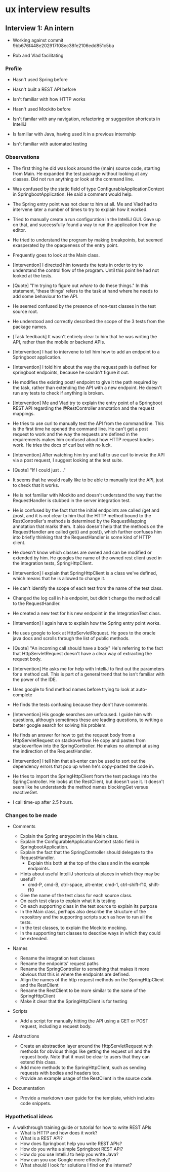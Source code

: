 # ux interview results

## Interview 1: An intern

- Working against commit 9bb676f448e202917f08ec38fe2106edd851c5ba

- Rob and Vlad facilitating

### Profile

- Hasn't used Spring before

- Hasn't built a REST API before

- Isn't familiar with how HTTP works

- Hasn't used Mockito before

- Isn't familar with any navigation, refactoring or suggestion shortcuts in IntelliJ

- Is familiar with Java, having used it in a previous internship

- Isn't familiar with automated testing

### Observations

- The first thing he did was look around the (main) source code, starting from Main. He expanded
  the test package without looking at any classes. Did not run anything or look at the command
  line.

- Was confused by the static field of type ConfigurableApplicationContext in SpringbootApplication.
  He said a comment would help.

- The Spring entry point was not clear to him at all. Me and Vlad had to intervene later a number of
  times to try to explain how it worked.

- Tried to manually create a run configuration in the IntelliJ GUI. Gave up on that, and successfully
  found a way to run the application from the editor.

- He tried to understand the program by making breakpoints, but seemed exasperated by the opaqueness
  of the entry point.
  
- Frequently goes to look at the Main class.

- [Intervention] I directed him towards the tests in order to try to understand the control flow of
  the program. Until this point he had not looked at the tests.
  
- [Quote] "I'm trying to figure out _where_ to do these things." In this statement, 'these things' refers
  to the task at hand where he needs to add some behaviour to the API.

- He seemed confused by the presence of non-test classes in the test source root.

- He understood and correctly described the scope of the 3 tests from the package names.

- [Task feedback] It wasn't entirely clear to him that he was writing the API, rather than the
  mobile or backend APIs.

- [Intervention] I had to intervene to tell him how to add an endpoint to a Springboot application.

- [Intervention] I told him about the way the request path is defined for springboot endpoints,
  because he couldn't figure it out. 
  
- He modifies the existing post/ endpoint to give it the path required by the task, rather than
  extending the API with a new endpoint. He doesn't run any tests to check if anything is broken.

- [Intervention] Me and Vlad try to explain the entry point of a Springboot REST API regarding the
  @RestController annotation and the request mappings.
  
- He tries to use curl to manually test the API from the command line. This is the first time he opened
  the command line. He can't get a post request to work and the way the requests are defined in the
  requirements makes him confused about how HTTP request bodies work. He tries the docs of curl but
  with no luck.

- [Intervention] After watching him try and fail to use curl to invoke the API via a post request, I
  suggest looking at the test suite.

- [Quote] "If I could just <find a way to manually test the API from the command line>..."

- It seems that he would really like to be able to manually test the API, just to check that it works.

- He is not familiar with Mockito and doesn't understand the way that the RequestHandler is stubbed in
  the server integration test.

- He is confused by the fact that the initial endpoints are called /get and /post, and it is not clear
  to him that the HTTP method bound to the RestController's methods is determined by the RequestMapping
  annotation that marks them. It also doesn't help that the methods on the RequestHandler are called
  get() and post(), which further confuses him into briefly thinking that the RequestHandler is some
  kind of HTTP client.

- He doesn't know which classes are owned and can be modified or extended by him. He googles the name of
  the owned rest client used in the integration tests, SpringHttpClient.

- [Intervention] I explain that SpringHttpClient is a class we've defined, which means that he is allowed
  to change it.

- He can't identify the scope of each test from the name of the test class.

- Changed the log call in his endpoint, but didn't change the method call to the RequestHandler.

- He created a new test for his new endpoint in the IntegrationTest class.

- [Intervention] I again have to explain how the Spring entry point works.

- He uses google to look at HttpServletRequest. He goes to the oracle java docs and scrolls through the
  list of public methods.

- [Quote] "An incoming call should have a body" He's referring to the fact that HttpServletRequest
  doesn't have a clear way of extracting the request body.

- [Intervention] He asks me for help with IntelliJ to find out the parameters for a method call. This
  is part of a general trend that he isn't familiar with the power of the IDE.
  
- Uses google to find method names before trying to look at auto-complete

- He finds the tests confusing because they don't have comments.

- [Intervention] His google searches are unfocused. I guide him with questions, although sometimes these
  are leading questions, to writing a better google search for solving his problem.
  
- He finds an answer for how to get the request body from a HttpServletRequest on stackoverflow. He copy
  and pastes from stackoverflow into the SpringController. He makes no attempt at using the indirection of
  the RequestHandler.

- [Intervention] I tell him that alt-enter can be used to sort out the dependency errors that pop up when
  he's copy-pasted the code in.
  
- He tries to import the SpringHttpClient from the test package into the SpringController. He looks at the
  RestClient, but doesn't use it. It doesn't seem like he understands the method names blockingGet versus
  reactiveGet.

- I call time-up after 2.5 hours.

### Changes to be made

- Comments
  - Explain the Spring entrypoint in the Main class.
  - Explain the ConfigurableApplicationContext static field in SpringbootApplication.
  - Explain the fact that the SpringController should delegate to the RequestHandler.
    - Explain this both at the top of the class and in the example endpoints.
  - Hints about useful IntelliJ shortcuts at places in which they may be useful?
    - cmd-P, cmd-B, ctrl-space, alt-enter, cmd-1, ctrl-shift-f10, shift-f10
  - Give the name of the test class for each source class.
  - On each test class to explain what it is testing
  - On each supporting class in the test source to explain its purpose
  - In the Main class, perhaps also describe the structure of the repository and the
    supporting scripts such as how to run all the tests.
  - In the test classes, to explain the Mockito mocking.
  - In the supporting test classes to describe ways in which they could be extended.

- Names
  - Rename the integration test classes
  - Rename the endpoints' request paths
  - Rename the SpringController to something that makes it more obvious that this is
    where the endpoints are defined.
  - Align the names of the http request methods on the SpringHttpClient and the
    RestClient
  - Rename the RestClient to be more similar to the name of the SpringHttpClient
  - Make it clear that the SpringHttpClient is for testing

- Scripts
  - Add a script for manually hitting the API using a GET or POST request, including a
    request body.

- Abstractions
  - Create an abstraction layer around the HttpServletRequest with methods for obvious
    things like getting the request url and the request body. Note that it must be
    clear to users that they can extend this class.
  - Add more methods to the SpringHttpClient, such as sending requests with bodies and
    headers too.
  - Provide an example usage of the RestClient in the source code.

- Documentation
  - Provide a markdown user guide for the template, which includes code snippets.

### Hypothetical ideas

- A walkthrough training guide or tutorial for how to write REST APIs
  - What is HTTP and how does it work?
  - What is a REST API?
  - How does Springboot help you write REST APIs?
  - How do you write a simple Springboot REST API?
  - How do you use IntelliJ to help you write Java?
  - How can you use Google more effectively?
  - What should I look for solutions I find on the internet?